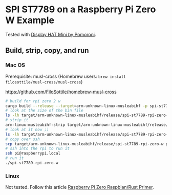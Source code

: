 # SPI ST7789 on a Raspberry Pi Zero W Example

Tested with [Display HAT Mini by Pomoroni](https://shop.pimoroni.com/products/display-hat-mini?variant=39496084717651).

## Build, strip, copy, and run

### Mac OS

Prerequisite: musl-cross (Homebrew users: `brew install filosottile/musl-cross/musl-cross`)

https://github.com/FiloSottile/homebrew-musl-cross

```bash
# build for rpi zero 2 w
cargo build --release --target=arm-unknown-linux-musleabihf -p spi-st7789-rpi-zero-w
# look at the size of the bin file
ls -lh target/arm-unknown-linux-musleabihf/release/spi-st7789-rpi-zero-w
# strip it
arm-linux-musleabihf-strip target/arm-unknown-linux-musleabihf/release/spi-st7789-rpi-zero-w
# look at it now ;)
ls -lh target/arm-unknown-linux-musleabihf/release/spi-st7789-rpi-zero-w
# copy over ssh
scp target/arm-unknown-linux-musleabihf/release/spi-st7789-rpi-zero-w pi@raspberrypi.local:~/
# ssh into the rpi to run it
ssh pi@raspberrypi.local
# run it
./spi-st7789-rpi-zero-w
```

### Linux

Not tested. Follow this article [Raspberry Pi Zero Raspbian/Rust Primer](https://dev.to/jeikabu/raspberry-pi-zero-raspbian-rust-primer-3aj6).
